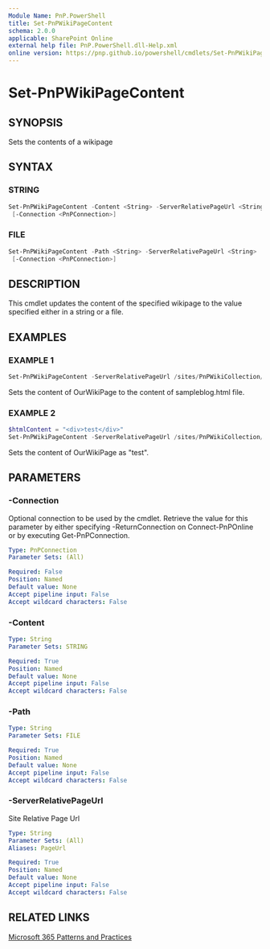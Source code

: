 ```yaml
---
Module Name: PnP.PowerShell
title: Set-PnPWikiPageContent
schema: 2.0.0
applicable: SharePoint Online
external help file: PnP.PowerShell.dll-Help.xml
online version: https://pnp.github.io/powershell/cmdlets/Set-PnPWikiPageContent.html
---
```

 
# Set-PnPWikiPageContent

## SYNOPSIS
Sets the contents of a wikipage

## SYNTAX

### STRING
```powershell
Set-PnPWikiPageContent -Content <String> -ServerRelativePageUrl <String> 
 [-Connection <PnPConnection>] 
```

### FILE
```powershell
Set-PnPWikiPageContent -Path <String> -ServerRelativePageUrl <String> 
 [-Connection <PnPConnection>] 
```

## DESCRIPTION
This cmdlet updates the content of the specified wikipage to the value specified either in a string or a file.

## EXAMPLES

### EXAMPLE 1
```powershell
Set-PnPWikiPageContent -ServerRelativePageUrl /sites/PnPWikiCollection/SitePages/OurWikiPage.aspx -Path .\sampleblog.html
```
Sets the content of OurWikiPage to the content of sampleblog.html file.

### EXAMPLE 2
```powershell
$htmlContent = "<div>test</div>"
Set-PnPWikiPageContent -ServerRelativePageUrl /sites/PnPWikiCollection/SitePages/OurWikiPage.aspx -Content $htmlContent
```

Sets the content of OurWikiPage as "test". 

## PARAMETERS

### -Connection
Optional connection to be used by the cmdlet. Retrieve the value for this parameter by either specifying -ReturnConnection on Connect-PnPOnline or by executing Get-PnPConnection.

```yaml
Type: PnPConnection
Parameter Sets: (All)

Required: False
Position: Named
Default value: None
Accept pipeline input: False
Accept wildcard characters: False
```

### -Content

```yaml
Type: String
Parameter Sets: STRING

Required: True
Position: Named
Default value: None
Accept pipeline input: False
Accept wildcard characters: False
```

### -Path

```yaml
Type: String
Parameter Sets: FILE

Required: True
Position: Named
Default value: None
Accept pipeline input: False
Accept wildcard characters: False
```

### -ServerRelativePageUrl
Site Relative Page Url

```yaml
Type: String
Parameter Sets: (All)
Aliases: PageUrl

Required: True
Position: Named
Default value: None
Accept pipeline input: False
Accept wildcard characters: False
```



## RELATED LINKS

[Microsoft 365 Patterns and Practices](https://aka.ms/m365pnp)

